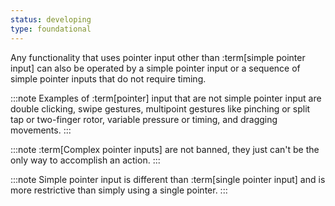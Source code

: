 ```yaml
---
status: developing
type: foundational
---
```


Any functionality that uses pointer input other than :term[simple pointer input] can also be operated by a simple pointer input or a sequence of simple pointer inputs that do not require timing.

:::note
Examples of :term[pointer] input that are not simple pointer input are double clicking, swipe gestures, multipoint gestures like pinching or split tap or two-finger rotor, variable pressure or timing, and dragging movements.
:::

:::note
:term[Complex pointer inputs] are not banned, they just can't be the only way to accomplish an action.
:::

:::note
Simple pointer input is different than :term[single pointer input] and is more restrictive than simply using a single pointer.
:::